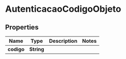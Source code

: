 

# AutenticacaoCodigoObjeto

## Properties

Name | Type | Description | Notes
------------ | ------------- | ------------- | -------------
**codigo** | **String** |  | 




